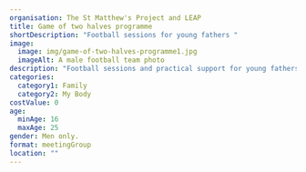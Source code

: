 ```yaml
---
organisation: The St Matthew's Project and LEAP
title: Game of two halves programme
shortDescription: "Football sessions for young fathers "
image:
  image: img/game-of-two-halves-programme1.jpg
  imageAlt: A male football team photo
description: "Football sessions and practical support for young fathers. "
categories:
  category1: Family
  category2: My Body
costValue: 0
age:
  minAge: 16
  maxAge: 25
gender: Men only.
format: meetingGroup
location: ""
---
```


